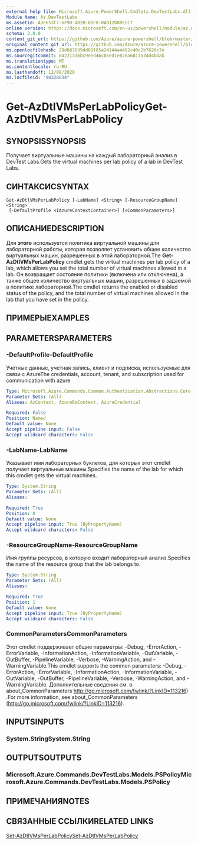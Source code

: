 ```yaml
---
external help file: Microsoft.Azure.PowerShell.Cmdlets.DevTestLabs.dll-Help.xml
Module Name: Az.DevTestLabs
ms.assetid: A3F653C7-6F9D-4B2B-81F8-0A012D80ECC7
online version: https://docs.microsoft.com/en-us/powershell/module/az.devtestlabs/get-azdtlvmsperlabpolicy
schema: 2.0.0
content_git_url: https://github.com/Azure/azure-powershell/blob/master/src/DevTestLabs/DevTestLabs/help/Get-AzDtlVMsPerLabPolicy.md
original_content_git_url: https://github.com/Azure/azure-powershell/blob/master/src/DevTestLabs/DevTestLabs/help/Get-AzDtlVMsPerLabPolicy.md
ms.openlocfilehash: 29d887639dd88f85a24144a4482c40c2b7626c7e
ms.sourcegitcommit: 04221336bc9eed46c05ed1e828a6811534d4b4ab
ms.translationtype: MT
ms.contentlocale: ru-RU
ms.lasthandoff: 12/08/2020
ms.locfileid: "98328834"
---
```

# <span data-ttu-id="36030-101">Get-AzDtlVMsPerLabPolicy</span><span class="sxs-lookup"><span data-stu-id="36030-101">Get-AzDtlVMsPerLabPolicy</span></span>

## <span data-ttu-id="36030-102">SYNOPSIS</span><span class="sxs-lookup"><span data-stu-id="36030-102">SYNOPSIS</span></span>
<span data-ttu-id="36030-103">Получает виртуальные машины на каждый лабораторный анализ в DevTest Labs.</span><span class="sxs-lookup"><span data-stu-id="36030-103">Gets the virtual machines per lab policy of a lab in DevTest Labs.</span></span>

## <span data-ttu-id="36030-104">СИНТАКСИС</span><span class="sxs-lookup"><span data-stu-id="36030-104">SYNTAX</span></span>

```
Get-AzDtlVMsPerLabPolicy [-LabName] <String> [-ResourceGroupName] <String>
 [-DefaultProfile <IAzureContextContainer>] [<CommonParameters>]
```

## <span data-ttu-id="36030-105">ОПИСАНИЕ</span><span class="sxs-lookup"><span data-stu-id="36030-105">DESCRIPTION</span></span>
<span data-ttu-id="36030-106">Для **этого** используется политика виртуальной машины для лабораторной работы, которая позволяет установить общее количество виртуальных машин, разрешенных в этой лабораторной.</span><span class="sxs-lookup"><span data-stu-id="36030-106">The **Get-AzDtlVMsPerLabPolicy** cmdlet gets the virtual machines per lab policy of a lab, which allows you set the total number of virtual machines allowed in a lab.</span></span>
<span data-ttu-id="36030-107">Он возвращает состояние политики (включена или отключена), а также общее количество виртуальных машин, разрешенных в задаемой в политике лабораторной.</span><span class="sxs-lookup"><span data-stu-id="36030-107">The cmdlet returns the enabled or disabled status of the policy, and the total number of virtual machines allowed in the lab that you have set in the policy.</span></span>

## <span data-ttu-id="36030-108">ПРИМЕРЫ</span><span class="sxs-lookup"><span data-stu-id="36030-108">EXAMPLES</span></span>

## <span data-ttu-id="36030-109">PARAMETERS</span><span class="sxs-lookup"><span data-stu-id="36030-109">PARAMETERS</span></span>

### <span data-ttu-id="36030-110">-DefaultProfile</span><span class="sxs-lookup"><span data-stu-id="36030-110">-DefaultProfile</span></span>
<span data-ttu-id="36030-111">Учетные данные, учетная запись, клиент и подписка, используемые для связи с Azure</span><span class="sxs-lookup"><span data-stu-id="36030-111">The credentials, account, tenant, and subscription used for communication with azure</span></span>

```yaml
Type: Microsoft.Azure.Commands.Common.Authentication.Abstractions.Core.IAzureContextContainer
Parameter Sets: (All)
Aliases: AzContext, AzureRmContext, AzureCredential

Required: False
Position: Named
Default value: None
Accept pipeline input: False
Accept wildcard characters: False
```

### <span data-ttu-id="36030-112">-LabName</span><span class="sxs-lookup"><span data-stu-id="36030-112">-LabName</span></span>
<span data-ttu-id="36030-113">Указывает имя лабораторных буклетов, для которых этот cmdlet получает виртуальные машины.</span><span class="sxs-lookup"><span data-stu-id="36030-113">Specifies the name of the lab for which this cmdlet gets the virtual machines.</span></span>

```yaml
Type: System.String
Parameter Sets: (All)
Aliases:

Required: True
Position: 0
Default value: None
Accept pipeline input: True (ByPropertyName)
Accept wildcard characters: False
```

### <span data-ttu-id="36030-114">-ResourceGroupName</span><span class="sxs-lookup"><span data-stu-id="36030-114">-ResourceGroupName</span></span>
<span data-ttu-id="36030-115">Имя группы ресурсов, в которую входит лабораторный анализ.</span><span class="sxs-lookup"><span data-stu-id="36030-115">Specifies the name of the resource group that the lab belongs to.</span></span>

```yaml
Type: System.String
Parameter Sets: (All)
Aliases:

Required: True
Position: 1
Default value: None
Accept pipeline input: True (ByPropertyName)
Accept wildcard characters: False
```

### <span data-ttu-id="36030-116">CommonParameters</span><span class="sxs-lookup"><span data-stu-id="36030-116">CommonParameters</span></span>
<span data-ttu-id="36030-117">Этот cmdlet поддерживает общие параметры: -Debug, -ErrorAction, -ErrorVariable, -InformationAction, -InformationVariable, -OutVariable, -OutBuffer, -PipelineVariable, -Verbose, -WarningAction, and -WarningVariable.</span><span class="sxs-lookup"><span data-stu-id="36030-117">This cmdlet supports the common parameters: -Debug, -ErrorAction, -ErrorVariable, -InformationAction, -InformationVariable, -OutVariable, -OutBuffer, -PipelineVariable, -Verbose, -WarningAction, and -WarningVariable.</span></span> <span data-ttu-id="36030-118">Дополнительные сведения см. в about_CommonParameters http://go.microsoft.com/fwlink/?LinkID=113216) .</span><span class="sxs-lookup"><span data-stu-id="36030-118">For more information, see about_CommonParameters (http://go.microsoft.com/fwlink/?LinkID=113216).</span></span>

## <span data-ttu-id="36030-119">INPUTS</span><span class="sxs-lookup"><span data-stu-id="36030-119">INPUTS</span></span>

### <span data-ttu-id="36030-120">System.String</span><span class="sxs-lookup"><span data-stu-id="36030-120">System.String</span></span>

## <span data-ttu-id="36030-121">OUTPUTS</span><span class="sxs-lookup"><span data-stu-id="36030-121">OUTPUTS</span></span>

### <span data-ttu-id="36030-122">Microsoft.Azure.Commands.DevTestLabs.Models.PSPolicy</span><span class="sxs-lookup"><span data-stu-id="36030-122">Microsoft.Azure.Commands.DevTestLabs.Models.PSPolicy</span></span>

## <span data-ttu-id="36030-123">ПРИМЕЧАНИЯ</span><span class="sxs-lookup"><span data-stu-id="36030-123">NOTES</span></span>

## <span data-ttu-id="36030-124">СВЯЗАННЫЕ ССЫЛКИ</span><span class="sxs-lookup"><span data-stu-id="36030-124">RELATED LINKS</span></span>

[<span data-ttu-id="36030-125">Set-AzDtlVMsPerLabPolicy</span><span class="sxs-lookup"><span data-stu-id="36030-125">Set-AzDtlVMsPerLabPolicy</span></span>](./Set-AzDtlVMsPerLabPolicy.md)


